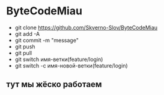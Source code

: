 # ByteCodeMiau
* git clone https://github.com/Skverno-Slov/ByteCodeMiau
* git add -A
* git commit -m "message"
* git push
* git pull
* git switch имя-ветки(feature/login)
* git switch -c имя-новой-ветки(feature/login)

## тут мы жёско работаем 
